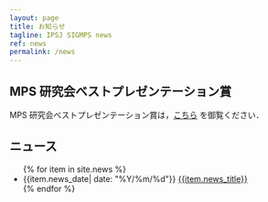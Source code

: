 ```yaml
---
layout: page
title: お知らせ
tagline: IPSJ SIGMPS news
ref: news
permalink: /news
---
```

## MPS 研究会ベストプレゼンテーション賞

MPS 研究会ベストプレゼンテーション賞は，[こちら](https://www.ipsj.or.jp/award/mps-award1.html) を御覧ください．

## ニュース

<!-- news コレクションの中身を展開 -->

<ul>
{% for item in site.news %}
    <li>{{item.news_date| date: "%Y/%m/%d"}} <a href="{{item.url}}">{{item.news_title}}</a> </li>
{% endfor %}
</ul>

